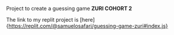 Project to create a guessing game **ZURI COHORT 2**

The link to my replit project is 
[here]{https://replit.com/@samuelosafari/guessing-game-zuri#index.js}
